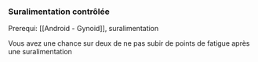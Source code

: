 ### Suralimentation contrôlée

Prerequi: [[Android - Gynoid]], suralimentation

Vous avez une chance sur deux de ne pas subir de points de fatigue après une suralimentation